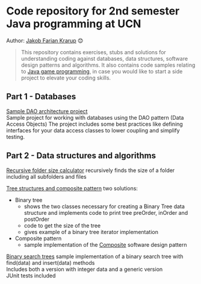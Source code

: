 # Code repository for 2nd semester Java programming at UCN
Author: [Jakob Farian Krarup](mailto:jfk@ucn.dk) 😊

> This repository contains exercises, stubs and solutions for understanding 
> coding against databases, data structures, software design patterns and algorithms.
> It also contains code samples relating to [Java game programming](https://github.com/UCN-programming-2-JFK/JavaGameProgrammingCodesamples/tree/master), in case you would like to start a side project to elevate your coding skills.

## Part 1 - Databases

[Sample DAO architecture project](https://github.com/UCN-programming-2-JFK/SampleDaoArchitectureProject)  
Sample project for working with databases using the DAO pattern (Data Access Objects)
The project includes some best practices like defining interfaces for your data access classes to lower coupling and simplify testing.  
  
  
##  Part 2 - Data structures and algorithms

[Recursive folder size calculator](https://github.com/UCN-programming-2-JFK/RecursiveFolderSizeCalculator)
recursively finds the size of a folder including all subfolders and files
  
[Tree structures and composite pattern](https://github.com/UCN-programming-2-JFK/TreeStructures)
two solutions: 
- Binary tree
  - shows the two classes necessary for creating a Binary Tree data structure and implements code to print tree preOrder, inOrder and postOrder
  - code to get the size of the tree
  - gives example of a binary tree iterator implementation
- Composite pattern
  - sample implementation of the [Composite]([url](https://en.wikipedia.org/wiki/Composite_pattern)) software design pattern 

[Binary search trees](https://github.com/UCN-programming-2-JFK/BinarySearchTrees)
sample implementation of a binary search tree with find(data) and insert(data) methods  
Includes both a version with integer data and a generic version  
JUnit tests included


